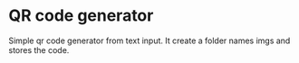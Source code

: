 # QR code generator

Simple qr code generator from text input. 
It create a folder names imgs and stores the code.
